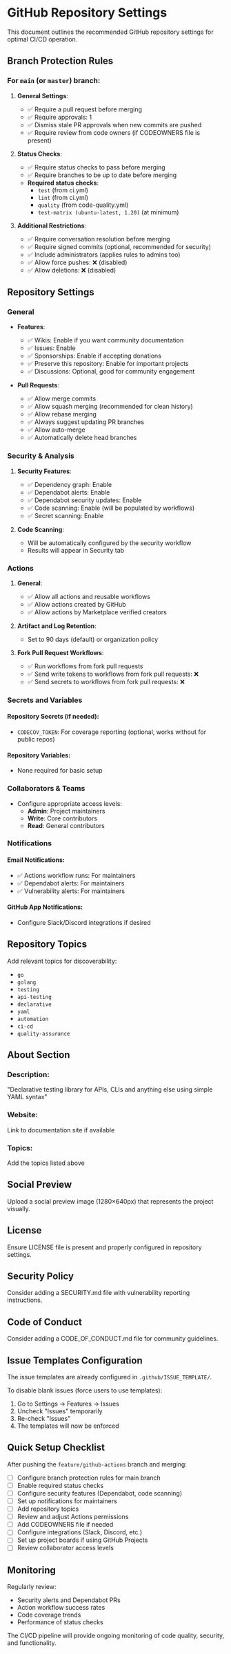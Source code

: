 # GitHub Repository Settings

This document outlines the recommended GitHub repository settings for optimal CI/CD operation.

## Branch Protection Rules

### For `main` (or `master`) branch:

1. **General Settings**:
   - ✅ Require a pull request before merging
   - ✅ Require approvals: 1
   - ✅ Dismiss stale PR approvals when new commits are pushed
   - ✅ Require review from code owners (if CODEOWNERS file is present)

2. **Status Checks**:
   - ✅ Require status checks to pass before merging
   - ✅ Require branches to be up to date before merging
   - **Required status checks**:
     - `test` (from ci.yml)
     - `lint` (from ci.yml)
     - `quality` (from code-quality.yml)
     - `test-matrix (ubuntu-latest, 1.20)` (at minimum)

3. **Additional Restrictions**:
   - ✅ Require conversation resolution before merging
   - ✅ Require signed commits (optional, recommended for security)
   - ✅ Include administrators (applies rules to admins too)
   - ✅ Allow force pushes: ❌ (disabled)
   - ✅ Allow deletions: ❌ (disabled)

## Repository Settings

### General

- **Features**:
  - ✅ Wikis: Enable if you want community documentation
  - ✅ Issues: Enable
  - ✅ Sponsorships: Enable if accepting donations
  - ✅ Preserve this repository: Enable for important projects
  - ✅ Discussions: Optional, good for community engagement

- **Pull Requests**:
  - ✅ Allow merge commits
  - ✅ Allow squash merging (recommended for clean history)
  - ✅ Allow rebase merging
  - ✅ Always suggest updating PR branches
  - ✅ Allow auto-merge
  - ✅ Automatically delete head branches

### Security & Analysis

1. **Security Features**:
   - ✅ Dependency graph: Enable
   - ✅ Dependabot alerts: Enable
   - ✅ Dependabot security updates: Enable
   - ✅ Code scanning: Enable (will be populated by workflows)
   - ✅ Secret scanning: Enable

2. **Code Scanning**:
   - Will be automatically configured by the security workflow
   - Results will appear in Security tab

### Actions

1. **General**:
   - ✅ Allow all actions and reusable workflows
   - ✅ Allow actions created by GitHub
   - ✅ Allow actions by Marketplace verified creators

2. **Artifact and Log Retention**:
   - Set to 90 days (default) or organization policy

3. **Fork Pull Request Workflows**:
   - ✅ Run workflows from fork pull requests
   - ✅ Send write tokens to workflows from fork pull requests: ❌
   - ✅ Send secrets to workflows from fork pull requests: ❌

### Secrets and Variables

#### Repository Secrets (if needed):
- `CODECOV_TOKEN`: For coverage reporting (optional, works without for public repos)

#### Repository Variables:
- None required for basic setup

### Collaborators & Teams

- Configure appropriate access levels:
  - **Admin**: Project maintainers
  - **Write**: Core contributors
  - **Read**: General contributors

### Notifications

#### Email Notifications:
- ✅ Actions workflow runs: For maintainers
- ✅ Dependabot alerts: For maintainers
- ✅ Vulnerability alerts: For maintainers

#### GitHub App Notifications:
- Configure Slack/Discord integrations if desired

## Repository Topics

Add relevant topics for discoverability:
- `go`
- `golang`
- `testing`
- `api-testing`
- `declarative`
- `yaml`
- `automation`
- `ci-cd`
- `quality-assurance`

## About Section

### Description:
"Declarative testing library for APIs, CLIs and anything else using simple YAML syntax"

### Website:
Link to documentation site if available

### Topics:
Add the topics listed above

## Social Preview

Upload a social preview image (1280×640px) that represents the project visually.

## License

Ensure LICENSE file is present and properly configured in repository settings.

## Security Policy

Consider adding a SECURITY.md file with vulnerability reporting instructions.

## Code of Conduct

Consider adding a CODE_OF_CONDUCT.md file for community guidelines.

## Issue Templates Configuration

The issue templates are already configured in `.github/ISSUE_TEMPLATE/`. 

To disable blank issues (force users to use templates):
1. Go to Settings → Features → Issues
2. Uncheck "Issues" temporarily
3. Re-check "Issues"
4. The templates will now be enforced

## Quick Setup Checklist

After pushing the `feature/github-actions` branch and merging:

- [ ] Configure branch protection rules for main branch
- [ ] Enable required status checks
- [ ] Configure security features (Dependabot, code scanning)
- [ ] Set up notifications for maintainers
- [ ] Add repository topics
- [ ] Review and adjust Actions permissions
- [ ] Add CODEOWNERS file if needed
- [ ] Configure integrations (Slack, Discord, etc.)
- [ ] Set up project boards if using GitHub Projects
- [ ] Review collaborator access levels

## Monitoring

Regularly review:
- Security alerts and Dependabot PRs
- Action workflow success rates
- Code coverage trends
- Performance of status checks

The CI/CD pipeline will provide ongoing monitoring of code quality, security, and functionality.
